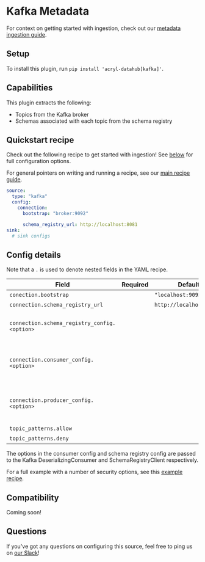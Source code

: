 # Kafka Metadata

For context on getting started with ingestion, check out our [metadata ingestion guide](../README.md).

## Setup

To install this plugin, run `pip install 'acryl-datahub[kafka]'`.

## Capabilities

This plugin extracts the following:

- Topics from the Kafka broker
- Schemas associated with each topic from the schema registry

## Quickstart recipe

Check out the following recipe to get started with ingestion! See [below](#config-details) for full configuration options.

For general pointers on writing and running a recipe, see our [main recipe guide](../README.md#recipes).

```yml
source:
  type: "kafka"
  config:
    connection:
      bootstrap: "broker:9092"

      schema_registry_url: http://localhost:8081
sink:
  # sink configs
```

## Config details

Note that a `.` is used to denote nested fields in the YAML recipe.

| Field                                        | Required | Default                  | Description                                                                                                                                                                                                                                                                          |
| -------------------------------------------- | -------- | ------------------------ | ------------------------------------------------------------------------------------------------------------------------------------------------------------------------------------------------------------------------------------------------------------------------------------ |
| `conection.bootstrap`                        |          | `"localhost:9092"`       | Bootstrap servers.                                                                                                                                                                                                                                                                   |
| `connection.schema_registry_url`             |          | `http://localhost:8081"` | Schema registry location.                                                                                                                                                                                                                                                            |
| `connection.schema_registry_config.<option>` |          |                          | Extra schema registry config. These options will be passed into Kafka's SchemaRegistryClient. See https://docs.confluent.io/platform/current/clients/confluent-kafka-python/html/index.html?#schemaregistryclient.                                                                   |
| `connection.consumer_config.<option>`        |          |                          | Extra consumer config. These options will be passed into Kafka's DeserializingConsumer. See https://docs.confluent.io/platform/current/clients/confluent-kafka-python/html/index.html#deserializingconsumer and https://github.com/edenhill/librdkafka/blob/master/CONFIGURATION.md. |
| `connection.producer_config.<option>`        |          |                          | Extra producer config. These options will be passed into Kafka's SerializingProducer. See https://docs.confluent.io/platform/current/clients/confluent-kafka-python/html/index.html#serializingproducer and https://github.com/edenhill/librdkafka/blob/master/CONFIGURATION.md.     |
| `topic_patterns.allow`                       |          |                          | Regex pattern for topics to include in ingestion.                                                                                                                                                                                                                                    |
| `topic_patterns.deny`                        |          |                          | Regex pattern for topics to exclude from ingestion.                                                                                                                                                                                                                                  |

The options in the consumer config and schema registry config are passed to the Kafka DeserializingConsumer and SchemaRegistryClient respectively.

For a full example with a number of security options, see this [example recipe](../examples/recipes/secured_kafka.yml).

## Compatibility

Coming soon!

## Questions

If you've got any questions on configuring this source, feel free to ping us on [our Slack](https://slack.datahubproject.io/)!
